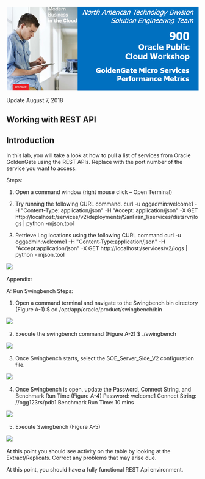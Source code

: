 ![](images/900/Lab900_image100.PNG)

Update August 7, 2018

## Working with REST API
## Introduction

In this lab, you will take a look at how to pull a list of services from Oracle GoldenGate using the REST APIs. Replace <port> with the port number of the service you want to access.

Steps:
1. Open a command window (right mouse click – Open Terminal)

2. Try running the following CURL command.
curl -u oggadmin:welcome1 -H "Content-Type: application/json" -H "Accept:
application/json" -X GET
http://localhost:<port>/services/v2/deployments/SanFran_1/services/distsrvr/logs |
python -mjson.tool

3. Retrieve Log locations using the following CURL command
curl -u oggadmin:welcome1 -H "Content-Type:application/json" -H
"Accept:application/json" -X GET http://localhost:<port>/services/v2/logs | python - mjson.tool

![](images/800/Lab800_image101.png)

Appendix:

A: Run Swingbench
Steps:
1. Open a command terminal and navigate to the Swingbench bin directory (Figure A-1)
$ cd /opt/app/oracle/product/swingbench/bin


![](images/900/Lab900_image102.png)


2. Execute the swingbench command (Figure A-2)
$ ./swingbench

![](images/900/Lab900_image103.png)

3. Once Swingbench starts, select the SOE_Server_Side_V2 configuration file.

![](images/900/Lab900_image104.png)

4. Once Swingbench is open, update the Password, Connect String, and Benchmark Run
Time (Figure A-4)
Password: welcome1
Connect String: //ogg123rs/pdb1
Benchmark Run Time: 10 mins

![](images/900/Lab900_image105.png)

5. Execute Swingbench (Figure A-5)

![](images/900/Lab900_image106.png)

At this point you should see activity on the table by looking at the Extract/Replicats.
Correct any problems that may arise due.

At this point, you should have a fully functional REST Api environment. 
